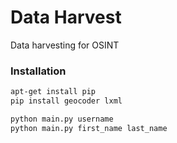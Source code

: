 # Data Harvest

Data harvesting for OSINT

### Installation

```bash
apt-get install pip
pip install geocoder lxml

python main.py username
python main.py first_name last_name
```
